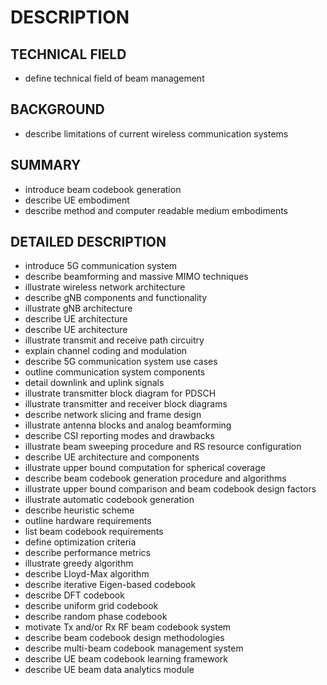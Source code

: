 # DESCRIPTION

## TECHNICAL FIELD

- define technical field of beam management

## BACKGROUND

- describe limitations of current wireless communication systems

## SUMMARY

- introduce beam codebook generation
- describe UE embodiment
- describe method and computer readable medium embodiments

## DETAILED DESCRIPTION

- introduce 5G communication system
- describe beamforming and massive MIMO techniques
- illustrate wireless network architecture
- describe gNB components and functionality
- illustrate gNB architecture
- describe UE architecture
- describe UE architecture
- illustrate transmit and receive path circuitry
- explain channel coding and modulation
- describe 5G communication system use cases
- outline communication system components
- detail downlink and uplink signals
- illustrate transmitter block diagram for PDSCH
- illustrate transmitter and receiver block diagrams
- describe network slicing and frame design
- illustrate antenna blocks and analog beamforming
- describe CSI reporting modes and drawbacks
- illustrate beam sweeping procedure and RS resource configuration
- describe UE architecture and components
- illustrate upper bound computation for spherical coverage
- describe beam codebook generation procedure and algorithms
- illustrate upper bound comparison and beam codebook design factors
- illustrate automatic codebook generation
- describe heuristic scheme
- outline hardware requirements
- list beam codebook requirements
- define optimization criteria
- describe performance metrics
- illustrate greedy algorithm
- describe Lloyd-Max algorithm
- describe iterative Eigen-based codebook
- describe DFT codebook
- describe uniform grid codebook
- describe random phase codebook
- motivate Tx and/or Rx RF beam codebook system
- describe beam codebook design methodologies
- describe multi-beam codebook management system
- describe UE beam codebook learning framework
- describe UE beam data analytics module


